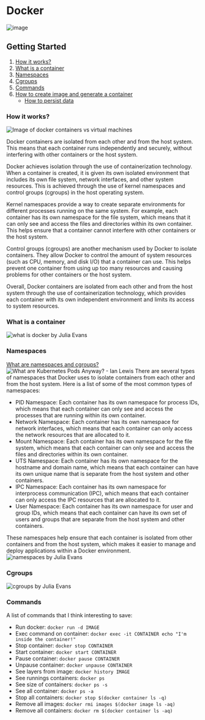 # Docker

![image](https://user-images.githubusercontent.com/43411893/231831896-8e783dd2-4f17-44b2-a16a-f2fb6f0e4818.png)

## Getting Started

1. [How it works?](#how-it-works)
2. [What is a container](#what-is-a-container)
3. [Namespaces](#namespaces)
4. [Cgroups](#cgroups)
5. [Commands](#commands)
6. [How to create image and generate a container](./Images/)
    - [How to persist data](./Persist/)

### How it works?

![Image of docker containers vs virtual machines](https://i.ytimg.com/vi/TvnZTi_gaNc/maxresdefault.jpg)

Docker containers are isolated from each other and from the host system. This means that each container runs independently and securely, without interfering with other containers or the host system.

Docker achieves isolation through the use of containerization technology. When a container is created, it is given its own isolated environment that includes its own file system, network interfaces, and other system resources. This is achieved through the use of kernel namespaces and control groups (cgroups) in the host operating system.

Kernel namespaces provide a way to create separate environments for different processes running on the same system. For example, each container has its own namespace for the file system, which means that it can only see and access the files and directories within its own container. This helps ensure that a container cannot interfere with other containers or the host system.

Control groups (cgroups) are another mechanism used by Docker to isolate containers. They allow Docker to control the amount of system resources (such as CPU, memory, and disk I/O) that a container can use. This helps prevent one container from using up too many resources and causing problems for other containers or the host system.

Overall, Docker containers are isolated from each other and from the host system through the use of containerization technology, which provides each container with its own independent environment and limits its access to system resources.


### What is a container

![what is docker by Julia Evans](https://pbs.twimg.com/media/EQGomZFWoAYIU3T.jpg:large)


### Namespaces

[What are namespaces and cgroups?](https://www.nginx.com/blog/what-are-namespaces-cgroups-how-do-they-work/)
![What are Kubernetes Pods Anyway? - Ian Lewis](https://user-images.githubusercontent.com/43411893/231826766-07690225-4902-4a70-8f40-5009850ff6c9.png)
There are several types of namespaces that Docker uses to isolate containers from each other and from the host system. Here is a list of some of the most common types of namespaces:
-   PID Namespace: Each container has its own namespace for process IDs, which means that each container can only see and access the processes that are running within its own container.
-   Network Namespace: Each container has its own namespace for network interfaces, which means that each container can only access the network resources that are allocated to it.
-   Mount Namespace: Each container has its own namespace for the file system, which means that each container can only see and access the files and directories within its own container.
-   UTS Namespace: Each container has its own namespace for the hostname and domain name, which means that each container can have its own unique name that is separate from the host system and other containers.
-   IPC Namespace: Each container has its own namespace for interprocess communication (IPC), which means that each container can only access the IPC resources that are allocated to it.
-   User Namespace: Each container has its own namespace for user and group IDs, which means that each container can have its own set of users and groups that are separate from the host system and other containers.

These namespaces help ensure that each container is isolated from other containers and from the host system, which makes it easier to manage and deploy applications within a Docker environment.
![namespaces by Julia Evans](https://pbs.twimg.com/media/EJgR3NeXYAAFMaj.jpg:large)

### Cgroups

![cgroups by Julia Evans](https://pbs.twimg.com/media/ENo1dPRWsAA1CQE.jpg:large)

### Commands

A list of commands that I think interesting to save:
  
- Run docker: `docker run -d IMAGE`
- Exec command on container: `docker exec -it CONTAINER echo "I'm inside the container!"`
- Stop container: `docker stop CONTAINER`
- Start container: `docker start CONTAINER`
- Pause container: `docker pause CONTAINER`
- Unpause container: `docker unpause CONTAINER`
- See layers from image: `docker history IMAGE`
- See runnings containers: `docker ps`
- See size of containers: `docker ps -s`
- See all container: `docker ps -a`
- Stop all containers: `docker stop $(docker container ls -q)`
- Remove all images: `docker rmi images $(docker image ls -aq)`
- Remove all containers: `docker rm $(docker container ls -aq)`
